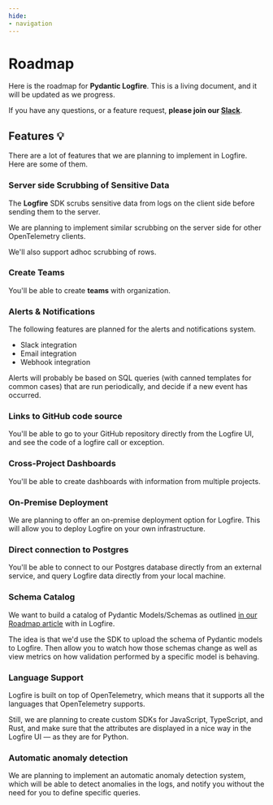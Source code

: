 ```yaml
---
hide:
- navigation
---
```


# Roadmap

Here is the roadmap for **Pydantic Logfire**. This is a living document, and it will be updated as we progress.

If you have any questions, or a feature request, **please join our [Slack][slack]**.

## Features 💡

There are a lot of features that we are planning to implement in Logfire. Here are some of them.

### Server side Scrubbing of Sensitive Data

The **Logfire** SDK scrubs sensitive data from logs on the client side before sending them to the server.


We are planning to implement similar scrubbing on the server side for other OpenTelemetry clients.

We'll also support adhoc scrubbing of rows.

### Create Teams

You'll be able to create **teams** with organization.

### Alerts & Notifications

The following features are planned for the alerts and notifications system.

- Slack integration
- Email integration
- Webhook integration

Alerts will probably be based on SQL queries (with canned templates for common cases) that are run periodically, and decide if a new event has occurred.

### Links to GitHub code source

You'll be able to go to your GitHub repository directly from the Logfire UI, and see
the code of a logfire call or exception.

### Cross-Project Dashboards

You'll be able to create dashboards with information from multiple projects.

### On-Premise Deployment

We are planning to offer an on-premise deployment option for Logfire.
This will allow you to deploy Logfire on your own infrastructure.

### Direct connection to Postgres

You'll be able to connect to our Postgres database directly from an external service, and
query Logfire data directly from your local machine.

### Schema Catalog

We want to build a catalog of Pydantic Models/Schemas as outlined
[in our Roadmap article](https://blog.pydantic.dev/blog/2023/06/13/help-us-build-our-roadmap--pydantic/#4-schema-catalog)
with in Logfire.

The idea is that we'd use the SDK to upload the schema of Pydantic models to Logfire.
Then allow you to watch how those schemas change as well as view metrics on how validation performed by a specific model is behaving.

### Language Support

Logfire is built on top of OpenTelemetry, which means that it supports all the languages that OpenTelemetry supports.

Still, we are planning to create custom SDKs for JavaScript, TypeScript, and Rust, and make sure that the
attributes are displayed in a nice way in the Logfire UI — as they are for Python.

### Automatic anomaly detection

We are planning to implement an automatic anomaly detection system, which will be able to detect
anomalies in the logs, and notify you without the need for you to define specific queries.

[slack]: https://join.slack.com/t/pydanticlogfire/shared_invite/zt-2b57ljub4-936siSpHANKxoY4dna7qng
